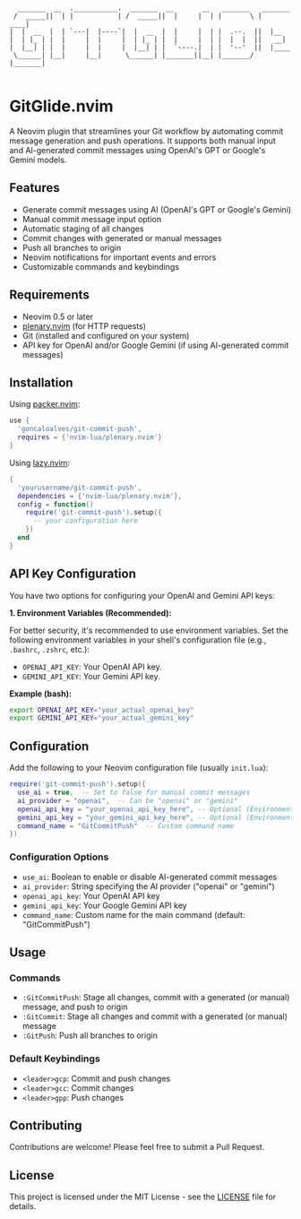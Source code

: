 ```

  _______  __  .___________.  _______  __       __   _______   _______
 /  _____||  | |           | /  _____||  |     |  | |       \ |   ____|
|  |  __  |  | `---|  |----`|  |  __  |  |     |  | |  .--.  ||  |__
|  | |_ | |  |     |  |     |  | |_ | |  |     |  | |  |  |  ||   __|
|  |__| | |  |     |  |     |  |__| | |  `----.|  | |  '--'  ||  |____
 \______| |__|     |__|      \______| |_______||__| |_______/ |_______|


```

# GitGlide.nvim

A Neovim plugin that streamlines your Git workflow by automating commit message generation and push operations. It supports both manual input and AI-generated commit messages using OpenAI's GPT or Google's Gemini models.

## Features

- Generate commit messages using AI (OpenAI's GPT or Google's Gemini)
- Manual commit message input option
- Automatic staging of all changes
- Commit changes with generated or manual messages
- Push all branches to origin
- Neovim notifications for important events and errors
- Customizable commands and keybindings

## Requirements

- Neovim 0.5 or later
- [plenary.nvim](https://github.com/nvim-lua/plenary.nvim) (for HTTP requests)
- Git (installed and configured on your system)
- API key for OpenAI and/or Google Gemini (if using AI-generated commit messages)

## Installation

Using [packer.nvim](https://github.com/wbthomason/packer.nvim):

```lua
use {
  'goncaloalves/git-commit-push',
  requires = {'nvim-lua/plenary.nvim'}
}
```

Using [lazy.nvim](https://github.com/folke/lazy.nvim):

```lua
{
  'yourusername/git-commit-push',
  dependencies = {'nvim-lua/plenary.nvim'},
  config = function()
    require('git-commit-push').setup({
      -- your configuration here
    })
  end
}
```

## API Key Configuration

You have two options for configuring your OpenAI and Gemini API keys:

**1. Environment Variables (Recommended):**

For better security, it's recommended to use environment variables. Set the following environment variables in your shell's configuration file (e.g., `.bashrc`, `.zshrc`, etc.):

- `OPENAI_API_KEY`: Your OpenAI API key.
- `GEMINI_API_KEY`: Your Gemini API key.

**Example (bash):**

```bash
export OPENAI_API_KEY="your_actual_openai_key"
export GEMINI_API_KEY="your_actual_gemini_key"
```

## Configuration

Add the following to your Neovim configuration file (usually `init.lua`):

```lua
require('git-commit-push').setup({
  use_ai = true,  -- Set to false for manual commit messages
  ai_provider = "openai",  -- Can be "openai" or "gemini"
  openai_api_key = "your_openai_api_key_here", -- Optional (Environment Variables are more secure)
  gemini_api_key = "your_gemini_api_key_here", -- Optional (Environment Variables are more secure)
  command_name = "GitCommitPush"  -- Custom command name
})
```

### Configuration Options

- `use_ai`: Boolean to enable or disable AI-generated commit messages
- `ai_provider`: String specifying the AI provider ("openai" or "gemini")
- `openai_api_key`: Your OpenAI API key
- `gemini_api_key`: Your Google Gemini API key
- `command_name`: Custom name for the main command (default: "GitCommitPush")

## Usage

### Commands

- `:GitCommitPush`: Stage all changes, commit with a generated (or manual) message, and push to origin
- `:GitCommit`: Stage all changes and commit with a generated (or manual) message
- `:GitPush`: Push all branches to origin

### Default Keybindings

- `<leader>gcp`: Commit and push changes
- `<leader>gcc`: Commit changes
- `<leader>gpp`: Push changes

## Contributing

Contributions are welcome! Please feel free to submit a Pull Request.

## License

This project is licensed under the MIT License - see the [LICENSE](LICENSE) file for details.
